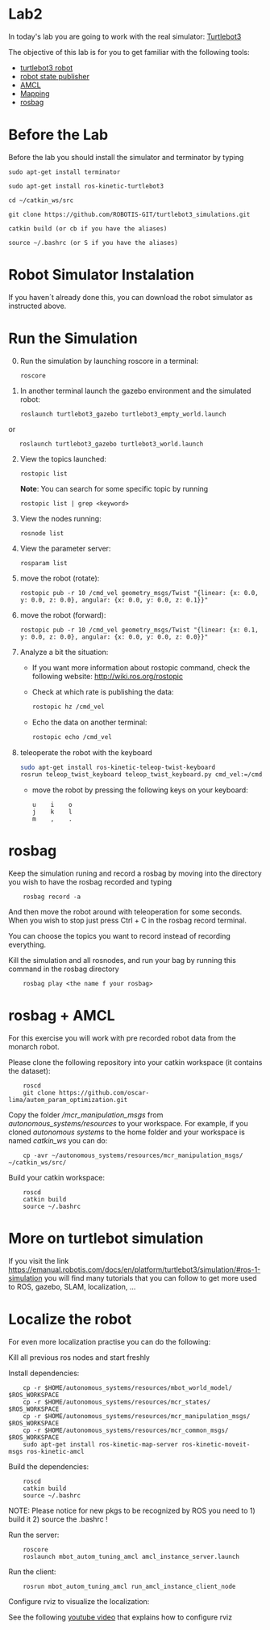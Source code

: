 Lab2
===

In today's lab you are going to work with the real simulator: [Turtlebot3](https://emanual.robotis.com/docs/en/platform/turtlebot3/simulation/)


The objective of this lab is for you to get familiar with the following tools:

- [turtlebot3 robot](https://emanual.robotis.com/docs/en/platform/turtlebot3/simulation/)
- [robot state publisher](http://wiki.ros.org/robot_state_publisher)
- [AMCL](http://wiki.ros.org/amcl)
- [Mapping](http://wiki.ros.org/gmapping)
- [rosbag](http://wiki.ros.org/rosbag)


Before the Lab
===
Before the lab you should install the simulator and terminator by typing

    sudo apt-get install terminator
    
    sudo apt-get install ros-kinetic-turtlebot3
    
    cd ~/catkin_ws/src
    
    git clone https://github.com/ROBOTIS-GIT/turtlebot3_simulations.git

    catkin build (or cb if you have the aliases)

    source ~/.bashrc (or S if you have the aliases)

Robot Simulator Instalation
===

If you haven´t already done this, you can download the robot simulator as instructed above.


Run the Simulation
==

0. Run the simulation by launching roscore in a terminal:

       roscore
       
1. In another terminal launch the gazebo environment and the simulated robot:

       roslaunch turtlebot3_gazebo turtlebot3_empty_world.launch
or

       roslaunch turtlebot3_gazebo turtlebot3_world.launch
       
2. View the topics launched:

       rostopic list
       
    **Note**: You can search for some specific topic by running
       
       rostopic list | grep <keyword>
       
3. View the nodes running:

       rosnode list
       
4. View the parameter server:

       rosparam list
       
5. move the robot (rotate):

       rostopic pub -r 10 /cmd_vel geometry_msgs/Twist "{linear: {x: 0.0, y: 0.0, z: 0.0}, angular: {x: 0.0, y: 0.0, z: 0.1}}"
    
6. move the robot (forward):

       rostopic pub -r 10 /cmd_vel geometry_msgs/Twist "{linear: {x: 0.1, y: 0.0, z: 0.0}, angular: {x: 0.0, y: 0.0, z: 0.0}}"

7. Analyze a bit the situation:

    * If you want more information about rostopic command, check the following website: http://wiki.ros.org/rostopic

    * Check at which rate is publishing the data:

        ```bash
        rostopic hz /cmd_vel
        ```

    * Echo the data on another terminal:

        ```bash
        rostopic echo /cmd_vel
        ```

8. teleoperate the robot with the keyboard

    ```bash
    sudo apt-get install ros-kinetic-teleop-twist-keyboard
    rosrun teleop_twist_keyboard teleop_twist_keyboard.py cmd_vel:=/cmd_vel
    ```

    * move the robot by pressing the following keys on your keyboard:

        ```
        u    i    o
        j    k    l
        m    ,    .
        ```

rosbag
===

Keep the simulation runing and record a rosbag by moving into the directory you wish to have the rosbag recorded and typing

        rosbag record -a
        
And then move the robot around with teleoperation for some seconds. When you wish to stop just press Ctrl + C in the rosbag record terminal.
        
You can choose the topics you want to record instead of recording everything.

Kill the simulation and all rosnodes, and run your bag by running this command in the rosbag directory

        rosbag play <the name f your rosbag>


rosbag + AMCL
===

For this exercise you will work with pre recorded robot data from the monarch robot.

Please clone the following repository into your catkin workspace (it contains the dataset):

        roscd
        git clone https://github.com/oscar-lima/autom_param_optimization.git

Copy the folder */mcr_manipulation_msgs* from *autonomous_systems/resources* to your workspace. For example, if you cloned *autonomous systems* to the home folder and your workspace is named *catkin_ws* you can do:

        cp -avr ~/autonomous_systems/resources/mcr_manipulation_msgs/ ~/catkin_ws/src/
        
Build your catkin workspace:
        
        roscd
        catkin build
        source ~/.bashrc
        
More on turtlebot simulation
===

If you visit the link https://emanual.robotis.com/docs/en/platform/turtlebot3/simulation/#ros-1-simulation you will find many tutorials that you can follow to get more used to ROS, gazebo, SLAM, localization, ...

Localize the robot
===
For even more localization practise you can do the following:

Kill all previous ros nodes and start freshly

Install dependencies:

        cp -r $HOME/autonomous_systems/resources/mbot_world_model/ $ROS_WORKSPACE
        cp -r $HOME/autonomous_systems/resources/mcr_states/ $ROS_WORKSPACE
        cp -r $HOME/autonomous_systems/resources/mcr_manipulation_msgs/ $ROS_WORKSPACE
        cp -r $HOME/autonomous_systems/resources/mcr_common_msgs/ $ROS_WORKSPACE
        sudo apt-get install ros-kinetic-map-server ros-kinetic-moveit-msgs ros-kinetic-amcl

Build the dependencies:

        roscd
        catkin build
        source ~/.bashrc

NOTE: Please notice for new pkgs to be recognized by ROS you need to 1) build it 2) source the .bashrc !

Run the server:

        roscore
        roslaunch mbot_autom_tuning_amcl amcl_instance_server.launch

Run the client:

        rosrun mbot_autom_tuning_amcl run_amcl_instance_client_node

Configure rviz to visualize the localization:

See the following [youtube video](https://youtu.be/8Tb2poqgDqM) that explains how to configure rviz
